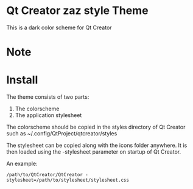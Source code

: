 Qt Creator zaz style Theme
==========================

This is a dark color scheme for Qt Creator 


Note
====


Install
=======

The theme consists of two parts:

1. The colorscheme
2. The application stylesheet

The colorscheme should be copied in the styles directory of Qt Creator such as ~/.config/QtProject/qtcreator/styles

The stylesheet can be copied along with the icons folder anywhere. It is then loaded using the -stylesheet parameter on startup of Qt Creator.


An example:
```
/path/to/QtCreator/QtCreator -stylesheet=/path/to/stylesheet/stylesheet.css
```